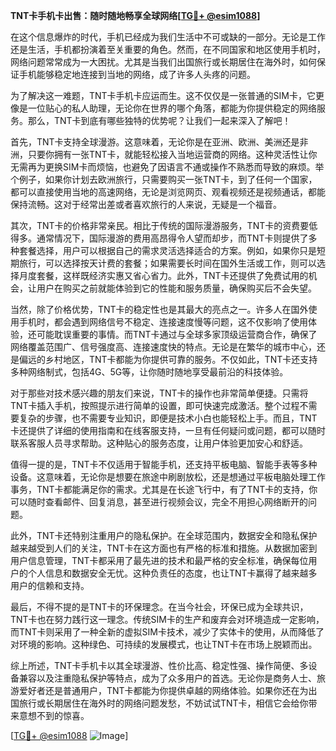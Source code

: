 **TNT卡手机卡出售：随时随地畅享全球网络[[TG💪+ @esim1088](https://t.me/s/esim1088)]**

在这个信息爆炸的时代，手机已经成为我们生活中不可或缺的一部分。无论是工作还是生活，手机都扮演着至关重要的角色。然而，在不同国家和地区使用手机时，网络问题常常成为一大困扰。尤其是当我们出国旅行或长期居住在海外时，如何保证手机能够稳定地连接到当地的网络，成了许多人头疼的问题。

为了解决这一难题，TNT卡手机卡应运而生。这不仅仅是一张普通的SIM卡，它更像是一位贴心的私人助理，无论你在世界的哪个角落，都能为你提供稳定的网络服务。那么，TNT卡到底有哪些独特的优势呢？让我们一起来深入了解吧！

首先，TNT卡支持全球漫游。这意味着，无论你是在亚洲、欧洲、美洲还是非洲，只要你拥有一张TNT卡，就能轻松接入当地运营商的网络。这种灵活性让你无需再为更换SIM卡而烦恼，也避免了因语言不通或操作不熟悉而导致的麻烦。举个例子，如果你计划去欧洲旅行，只需要购买一张TNT卡，到了任何一个国家，都可以直接使用当地的高速网络，无论是浏览网页、观看视频还是视频通话，都能保持流畅。这对于经常出差或者喜欢旅行的人来说，无疑是一个福音。

其次，TNT卡的价格非常亲民。相比于传统的国际漫游服务，TNT卡的资费要低得多。通常情况下，国际漫游的费用高昂得令人望而却步，而TNT卡则提供了多种套餐选择，用户可以根据自己的需求灵活选择适合的方案。例如，如果你只是短期旅行，可以选择按天计费的套餐；如果需要长时间在国外生活或工作，则可以选择月度套餐，这样既经济实惠又省心省力。此外，TNT卡还提供了免费试用的机会，让用户在购买之前就能体验到它的性能和服务质量，确保购买后不会失望。

当然，除了价格优势，TNT卡的稳定性也是其最大的亮点之一。许多人在国外使用手机时，都会遇到网络信号不稳定、连接速度慢等问题，这不仅影响了使用体验，还可能耽误重要的事情。而TNT卡通过与全球多家顶级运营商合作，确保了网络覆盖范围广、信号强度高、连接速度快的特点。无论是在繁华的城市中心，还是偏远的乡村地区，TNT卡都能为你提供可靠的服务。不仅如此，TNT卡还支持多种网络制式，包括4G、5G等，让你随时随地享受最前沿的科技体验。

对于那些对技术感兴趣的朋友们来说，TNT卡的操作也非常简单便捷。只需将TNT卡插入手机，按照提示进行简单的设置，即可快速完成激活。整个过程不需要复杂的步骤，也不需要专业知识，即便是技术小白也能轻松上手。而且，TNT卡还提供了详细的使用指南和在线客服支持，一旦有任何疑问或问题，都可以随时联系客服人员寻求帮助。这种贴心的服务态度，让用户体验更加安心和舒适。

值得一提的是，TNT卡不仅适用于智能手机，还支持平板电脑、智能手表等多种设备。这意味着，无论你是想要在旅途中刷剧放松，还是想通过平板电脑处理工作事务，TNT卡都能满足你的需求。尤其是在长途飞行中，有了TNT卡的支持，你可以随时查看邮件、回复消息，甚至进行视频会议，完全不用担心网络断开的问题。

此外，TNT卡还特别注重用户的隐私保护。在全球范围内，数据安全和隐私保护越来越受到人们的关注，TNT卡在这方面也有严格的标准和措施。从数据加密到用户信息管理，TNT卡都采用了最先进的技术和最严格的安全标准，确保每位用户的个人信息和数据安全无忧。这种负责任的态度，也让TNT卡赢得了越来越多用户的信赖和支持。

最后，不得不提的是TNT卡的环保理念。在当今社会，环保已成为全球共识，TNT卡也在努力践行这一理念。传统SIM卡的生产和废弃会对环境造成一定影响，而TNT卡则采用了一种全新的虚拟SIM卡技术，减少了实体卡的使用，从而降低了对环境的影响。这种绿色、可持续的发展模式，也让TNT卡在市场上脱颖而出。

综上所述，TNT卡手机卡以其全球漫游、性价比高、稳定性强、操作简便、多设备兼容以及注重隐私保护等特点，成为了众多用户的首选。无论你是商务人士、旅游爱好者还是普通用户，TNT卡都能为你提供卓越的网络体验。如果你还在为出国旅行或长期居住在海外时的网络问题发愁，不妨试试TNT卡，相信它会给你带来意想不到的惊喜。

[[TG💪+ @esim1088](https://t.me/s/esim1088) ![Image](https://i.postimg.cc/4NQfJmqS/Snipaste-2025-05-13-00-14-12.png)]